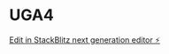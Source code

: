 # UGA4

[Edit in StackBlitz next generation editor ⚡️](https://stackblitz.com/~/github.com/MRMue/UGA4)